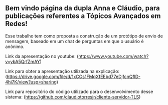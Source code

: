 ## Bem vindo página da dupla Anna e Cláudio, para publicações referentes a Tópicos Avançados em Redes!

Esse trabalho tem como proposta a construção de um protótipo de envio de mensagem, baseado em um chat de perguntas em que o usuário é anônimo.

Link da apresentação no youtube: (https://www.youtube.com/watch?v=ybA5QrfZmAY)

Link para obter a apresentação utilizada na explicação: (https://drive.google.com/file/d/1xCOs1FMqXfEEbd77eDjfcnQflD-4hi7K/view?usp=sharing)

Link para repositório do código utilizado para o desenvolvimento desse sistema: (https://github.com/claudiotorresjr/cliente-servidor-TLS)

